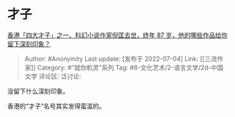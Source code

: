 # 才子
[香港「四大才子」之一、科幻小说作家倪匡去世，终年 87 岁，他的哪些作品给你留下深刻印象？](https://www.zhihu.com/question/541313299/answer/2557183672)

> Author: #Anonymity
> Last update: [发布于 2022-07-04]
> Link: [[三流作家]]
> Category: #“就你机灵”系列
> Tag: #6-文化艺术/2-语言文学/2d-中国文学 
> 评论区:
> 泛讨论:

没留下什么深刻印象。

香港的“才子”名号其实发得蛮滥的。
